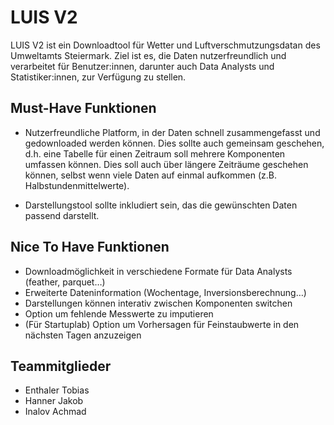 # LUIS V2

LUIS V2 ist ein Downloadtool für Wetter und Luftverschmutzungsdatan des Umweltamts Steiermark. Ziel ist es, die Daten nutzerfreundlich und verarbeitet für Benutzer:innen, darunter auch Data Analysts und Statistiker:innen, zur Verfügung zu stellen.

## Must-Have Funktionen

- Nutzerfreundliche Platform, in der Daten schnell zusammengefasst und gedownloaded werden
können. Dies sollte auch gemeinsam geschehen, d.h. eine Tabelle für einen Zeitraum soll
mehrere Komponenten umfassen können. Dies soll auch über längere Zeiträume geschehen
können, selbst wenn viele Daten auf einmal aufkommen (z.B. Halbstundenmittelwerte).

- Darstellungstool sollte inkludiert sein, das die gewünschten Daten  passend
darstellt.

## Nice To Have Funktionen

- Downloadmöglichkeit in verschiedene Formate für Data Analysts (feather, parquet…)
- Erweiterte Dateninformation (Wochentage, Inversionsberechnung…)
- Darstellungen können interativ zwischen Komponenten switchen
- Option um fehlende Messwerte zu imputieren
- (Für Startuplab) Option um Vorhersagen für Feinstaubwerte in den nächsten Tagen anzuzeigen

## Teammitglieder
- Enthaler Tobias
- Hanner Jakob
- Inalov Achmad
